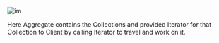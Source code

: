 ![im](https://github.com/chayansharma7/Design_Patterns/assets/61390152/d85b026b-74a7-4cfc-95ef-023c946ae433)


Here Aggregate contains the Collections and provided Iterator for that Collection to Client by calling Iterator to travel and work on it.
